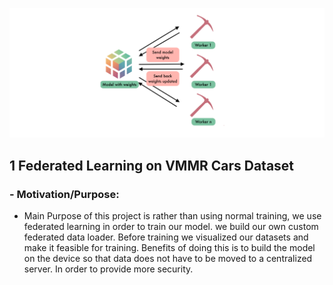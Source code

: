 ![alt text](https://github.com/raunak222/UdacityOpenSource/blob/master/Raunak%20Sarada/Federated%20Learning%20on%20VMMR%20Cars%20Dataset/federated.png)
## 1 Federated Learning on VMMR Cars Dataset

### - Motivation/Purpose: 
- Main Purpose of this project is rather than using normal training, we use federated learning in order to train our model. we build our own custom federated data loader. Before training we visualized our datasets and make it feasible for training.
Benefits of doing this is to build the model on the device so that data does not have to be moved to a centralized server. In order to provide more security.
